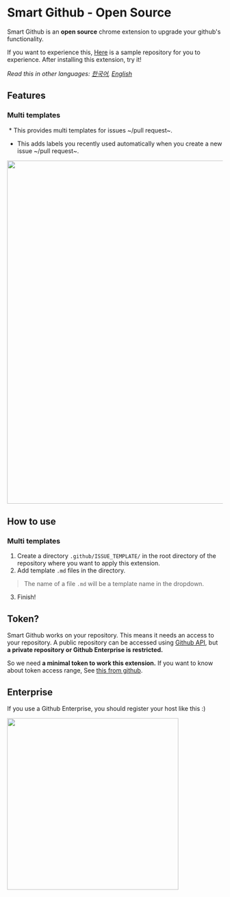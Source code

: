 # Smart Github - Open Source
Smart Github is an **open source** chrome extension to upgrade your github's functionality.

If you want to experience this, [Here](https://github.com/ygnoh/github-template-extension) is a sample repository for you to experience. After installing this extension, try it!

*Read this in other languages: [한국어](README.md), [English](README.en.md)*

## Features
### Multi templates
  * This provides multi templates for issues ~/pull request~.
  * This adds labels you recently used automatically when you create a new issue ~/pull request~.

<img src="https://user-images.githubusercontent.com/13075245/38159156-9903fe90-34dd-11e8-865d-a9fee8315ff2.gif" width="800">

## How to use
### Multi templates
1. Create a directory `.github/ISSUE_TEMPLATE/` in the root directory of the repository where you want to apply this extension.
2. Add template `.md` files in the directory.
> The name of a file `.md` will be a template name in the dropdown.
3. Finish!

## Token?
Smart Github works on your repository. This means it needs an access to your repository. A public repository can be accessed using [Github API](https://developer.github.com/v3/), but **a private repository or Github Enterprise is restricted.**

So we need **a minimal token to work this extension.** If you want to know about token access range, See [this from github](https://developer.github.com/apps/building-oauth-apps/scopes-for-oauth-apps/).

## Enterprise
If you use a Github Enterprise, you should register your host like this :)

<img src="https://user-images.githubusercontent.com/13075245/38159257-b65afeb0-34df-11e8-9c3d-8c4f50770514.gif" width="400">
